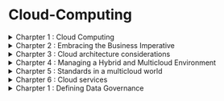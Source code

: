  # Cloud-Computing


<details>
<summary> Charpter 1 : Cloud Computing </summary>
<br>

## Understanding the cloud
### What is the cloud?
- The cloud is a global network of servers around the world acting as one massive hard drive.
- The five characteristics for basic understanding of what cloud computing means:
  1. On demand self-service - Users of cloud services can set up and use services whenever they need them, without having to directly contact the cloud service provider.
  2. Broad network access - Devices like computers and regular server setups can connect to resources stored in the cloud through the network.
  3. Resource pooling - The cloud service provider combines resources for multiple users and adjusts how much each user gets whenever they need it.
  4. Rapid Elasticity - In cloud computing, resources are adjusted based on changes in demand.
  5. Measured service - Cloud service providers keep track of how much resources users use, control it, and charge users accordingly.

### Cloud computing ecosystem
- The ecosystem 3 categories :
  - Consumers of services - everyday end-users that use cloud services in day-to-day business activities. e.g. Microsoft OneDrive, Google Drive and iCloud
  - Provider of services - cloud providers offer a variety of functions ranging from infrastructure services to applications and tools. e.g. Amazon Web System (AWS), Microsoft Azure, Google Cloud Platform (GCP) and IBM Cloud.
  - Designer of services - companies build applications and tools. e.g. Accenture, Deloitte, IBM and PricewaterhouseCoopers (PwC).
 
### Understanding cloud concepts
- *Cloud computing* offers shared resources like applications, storage, and networking over the internet.
- *Standardization* means using consistent methods and interfaces to provide services.
- Cloud services rely on *automation* to carry out tasks based on rules, resource availability, and security needs. This automation is crucial for allowing users to provision services themselves and for efficiently managing resources.
  
## Understanding cloud deployment models
### Cloud components and clients
- In a cloud services setup, there are three main parts:
  - the device you use to access the cloud,
  - the place where the cloud services are stored (data center),
  - and the connection that links them together.
 
  ![image](https://github.com/sabelosiba/Cloud-Computing/assets/88839789/4b2615d5-dd25-4bfc-84c3-ae8800ea9db5)

  - Leading cloud service providers like Microsoft and Amazon have extensive networks of data centers worldwide. These centers are built with redundancy to ensure reliable power, internet connectivity, and physical security.
  - Cloud services are used by individuals and businesses across different platforms. They include storage, email, e-commerce, office tools, and development environments. Users can access these services from devices like phones, tablets, computers, IoT devices, and servers, running on operating systems like Windows, macOS, Linux, iOS, and Android.
 
- 

- Cloud infrastructure can be managed in different ways:

  1. Public Cloud: A cloud service provider (CSP) owns and manages the cloud resources, serving multiple external customers who share these resources.
  2. Private Cloud: Services are exclusively provided to a single organization, which owns and manages its own cloud infrastructure.
  3. Hybrid Cloud: This combines elements of both public and private clouds. Organizations can use a mix of their own private cloud resources and public cloud services from CSPs, or even community cloud deployments, which are shared among organizations with common interests or requirements.

![image](https://github.com/sabelosiba/Cloud-Computing/assets/88839789/eaac594a-df1d-44c9-bb12-90254675fdb9)
- Imagine a company toolbox with many different tools, each being really good for a specific job. A multicloud environment is like that toolbox, but instead of physical tools, it has different cloud services from various companies.
- This way, different teams in the company can pick the best service for their needs, and the company itself has more choices and flexibility.

## Cloud Delivery Models
- Imagine you're renting an apartment (the cloud service). Here's what you get with each option:
  
### Infrastructure as a Service (IaaS)
- You rent the bare space (hardware) and plumbing (networking). You're responsible for everything else, like furniture (operating system), appliances (applications), and decorations (data).
- There are two options:
  - Public IaaS: This is like renting a computer from a company like Amazon or Microsoft. You pay as you go and can easily scale up or down your resources (like renting a computer by the hour and adding more RAM if needed).
  - Private IaaS: This is like having your own internal IT department create a computer system for you to use within your company. You might have more control but less flexibility.

- IaaS examples: AWS EC2, Microsoft Azure, Rackspace, Digital Ocean
- Target audience: IT administrators
- IaaS is a good option for IT professionals who want to build their own custom systems on a rented infrastructure.

### Platform as a Service
- You rent a furnished apartment (pre-configured hardware and software). You can move your furniture in (applications) and decorate (data), but you can't change the layout (operating system).
- PaaS is a good option for developers who want to quickly build and deploy applications without worrying about the underlying infrastructure.
- PaaS examples: Google App Engine, Heroku, AWS ElasticBeanstalk, Salesforce
- Target audience: Developers, DBAs

### Software as a Service
- With SaaS, you access the software over the internet, like using Gmail or Netflix.
- You don't need to install or maintain the software yourself - the provider takes care of everything.
- You typically pay a monthly or yearly subscription fee per user.
- SaaS applications are great for everyday tasks like email, document editing, or project management.

- SaaS examples: Microsoft Office 365, Google Apps, WebEx, Dropbox, Netflix
- Target audience: End users

Think of it this way:
- IaaS is like renting a computer.
- PaaS is like renting a computer with pre-installed software for development.
- SaaS is like renting software that's ready to use, like renting a car instead of buying and maintaining one yourself.

## The Computing Resources Life Cycle
### Understanding Self-Service Provisioning and Elasticity
- Cloud users can use a website online to pick and buy cloud services, set them up, and start using them in the cloud.
- Elasticity means that when cloud resources are nearing their capacity, they can increase their size automatically without manual intervention.

### Establishing a Dynamic Life Cycle across Workloads and Data
- The cloud isn't one giant computer, but a collection of resources spread out across different locations.
- Think of it like a team, where each member (workload) has a specific job.
- Some jobs need to stay in-house (private cloud) for now, while others can be outsourced (public cloud).
- The best strategy uses a mix of both (multicloud) to find the perfect fit for each job.
- This way, data and tasks can move around to different cloud providers or locations depending on what's needed.
- It's important to consider factors like customer location, workload growth, and even switching cloud providers to get the best performance and value.

### Management Services
- No matter how you set up your cloud (private, public, or mixed), you need management services to keep things running smoothly for everyone using it (customers, employees, partners).
- These services include monitoring the network, applications, and security to make sure everything is working well and to catch any problems before they happen.

## The Changing Role of the Data Center
- Even with hybrid clouds, data centers aren't disappearing:
  - Many companies rely on them for core functions like accounting and inventory.
  - These data centers are often complex and expensive to maintain.
  - Virtualization has helped improve efficiency, but cloud computing offers more possibilities.
  - Companies are re-evaluating their data center use in light of cloud options.
  - The best approach considers both traditional data centers and various cloud environments.
 
### Evolution of the Data Centre into a Private Cloud
- It organizations found its more effiecient and eefective to creare private cloud services for developers to create new applications andservices.

</details>



<details>
<summary> Charpter 2 : Embracing the Business Imperative </summary>
<br>

## Escaping the IT Legacy Trap


## Preparing for cloud

## Building for Innovation
- The cloud is like a bridge that connects companies with their partners, suppliers, and customers. This is important because success depends on good communication and working together.
  - Benefits of better connections:
    - Supply chains work smoother when everyone shares information.
    - Companies can quickly test new ideas with partners without spending a lot of money.
  - The cloud makes connections easier:
    - Standard tools (APIs) help connect different systems together.
    - Companies don't need to build everything from scratch anymore.

## The business imperatives
- The business world used to move slowly, with companies building systems that lasted for years. Now, things are different because of the cloud:
  - Startups can use cloud services to quickly build new features and compete with established businesses.
  - Established businesses need to keep their technology up-to-date (cloud strategy) to avoid losing customers to these quicker competitors.
  - This means working together across the company to decide what to move to the cloud and what to keep in-house.
 
## Optimizing your existing business

## Morden development and deployment strategies
- Established businesses need a new approach to software development to keep up with the fast-paced cloud world. Here's what they can do:
  - DevOps: This combines development and deployment into one thing.
    Focus on customer needs: Develop features that customers actually want and can use easily.
  - Be flexible: Make applications that can adapt to change and work with other businesses' tools.
  - Fast updates: Release new features quickly, not just in big batches every few months.

## 
</details>

<details>
<summary> Charpter 3 : Cloud architecture considerations </summary>
<br>

## Type of constituents 
- Two constituents that are part of cloud ecosystem :
  - Cloud consumers use services offered by others (like renting computing power). They just need to pick the right service and connect it to what they need.
  - Cloud service providers create and offer cloud services (like your company offering a photo storage app). They need to design the entire system and make sure it works well for all their customers.

- The NIST Cloud Reference Model illustrates how these different cloud services and users fit together to support businesses. It shows that both cloud consumers and cloud service providers are crucial parts of the cloud ecosystem. The model emphasizes the importance of managing and orchestrating services so they work together seamlessly, whether they're used internally or provided commercially to customers.

## Planning for deployment

## Navigating the choices in a hybrid world
- The best cloud strategy uses a mix of different services (hybrid cloud) to fit your specific needs. Here's how to choose:
  - Think about your business needs first. What features are most important (speed, uptime, ease of use)?
  - Match those needs to the cloud service. Some services are better for specific needs. For instance, if you need super-fast performance, you might choose a private cloud service.
  - Consider how different services will work together. Some services need to connect with each other, while others can be separate.
  - The goal is to create a system that perfectly fits your customer needs.
 
## Optimizing for workloads
- One of the key ideas behind hybrid cloud design is being able to move jobs (workloads) around to different places (environments). This helps make sure everything runs smoothly for your customers. Here's how it works:
  - Different cloud environments (public, private) need to be able to talk to each other (federation). This is like having a common language between different computer systems.
  -Even if they aren't directly connected, there needs to be a way to easily access data and services across these different cloud locations. This way, jobs can be moved around to wherever they work best.

## Supporting a dynamic life cycle
- The cloud is different from traditional computer systems because it's designed to be flexible and constantly changing. Here's how:
  - Focus on services, not separate tools: The cloud treats everything like services that can be connected together. This makes it easier to build and change applications.
  - Designed for change: The cloud can handle growing numbers of users, new applications, and different workloads.
  - Faster development and deployment: By connecting development and deployment in the cloud, things can move quicker and smoother.
  - Easier to add new features or users: Adding more capacity or users (like through an acquisition) is simpler in the cloud.
  - Security as a service: Security updates and changes are easier to manage in the cloud.
- To take advantage of this flexibility, consider these things when planning your cloud environment:
  - Break down separate systems into services: This makes it easier to connect them and make changes.
  - Avoid creating connections that limit future options: Keep things flexible so you can add new cloud services later.
  - Focus on performance for a good customer experience: Make sure everything runs well for the people using your cloud applications.
  - Create a secure and reliable environment: Your cloud system should be safe and stable in the long run.


</details>

<details>
<summary> Charpter 4 : Managing a Hybrid and Multicloud Environment </summary>
<br>

## Managing SaaS Aplicatrions
- Businesses are using more and more software from the internet (SaaS) but this can be a challenge for IT departments to manage. Here's why:
  - Easy to sign up for: Anyone can start using a SaaS application, even if it's not the best choice for the company. This can lead to security risks and a lack of control.
  - Not all SaaS applications are created equal: Some are designed for businesses and offer features for IT to track and manage their use. Others are simpler and might not be secure or connect well with other systems.
- For these reasons, it's important for IT to have some oversight over SaaS applications:
  - Shadow IT: In the past, business units might have used software without IT knowing (shadow IT). The cloud makes this easier to do.
  - Working together: The best solution is for IT and business units to work together. IT can create a "library" of approved SaaS applications that are secure and meet business needs.
  - Employee self-service: Employees can then choose the tools they need from this library, instead of finding their own.
- Even though IT departments aren't responsible for fixing SaaS application outages, they are still on the hook for making sure users have a good experience. Here's why:
  - Users don't care who's responsible: If a SaaS application goes down, users will blame IT regardless of who caused the problem.
  - IT as the advocate: IT's job is to act on behalf of the users and work with the SaaS vendor to get the problem fixed quickly.
- Cloud Access Management (CAM) is like a gatekeeper for your cloud applications. It helps control who can access what, and how:
  - Permissions for users: CAM can give specific users access to certain applications, and limit access to others.
  - Data access control: CAM can also control what information users can see within those applications. For example, in an HR app, CAM could allow employees to see their own information, but not other people's.
  - Benefits for IT:
    - IT can track which apps are being used and by how many people. This helps them negotiate better deals with vendors.
    - IT can also see if there are opportunities to improve by using different tools or integrating existing ones.

## Managing Ecternal cloud resources
- Businesses use a lot of different cloud resources, like virtual machines, storage, and databases. These resources need to be managed carefully.Here's how:
  - Who's responsible? The development or IT team is usually in charge of managing cloud resources. They know what's needed to build the applications the company uses.
  - Visibility and control: Just like with SaaS applications, it's important to be able to see and control how cloud resources are being used.
  - Choosing the right resources: It's important to pick the best cloud resources for the job. Once you've chosen one and invested time in learning it, you shouldn't switch to something else unless absolutely necessary.
  - The process: There's a general process for choosing, testing, and using cloud resources:
    1. Figure out what your application needs.
    2. Look for matching resources from cloud providers your company already uses. If nothing works, look at other providers.
    3. Test the resources to make sure they work well.
    4. If the tests go well, get a license to use the resource.
    5. Teach everyone who needs to know about the new resource.
    6. Regularly review the resources you're using to make sure they're still the best choice.
- Self-service: The ideal situation is to have a catalog of approved resources that developers can choose from. This makes it easier for them to find what they need and reduces the risk of them using unapproved resources. The key is to make sure this catalog is up-to-date and has everything developers need.

## Service level agreeements (SLAs)
- Cloud services come with agreements called SLAs (Service Level Agreements) that say what the service provider will do and what you,the customer, are responsible for. These agreements cover things like how available the service will be, how fast it will respond, and how secure it will be.
  - SLAs don't cover everything: The provider might not be responsible for outages caused by things like floods or problems with other companies' equipment.
  - SLAs may not cover everything you lose: An SLA might just give you money back for the time the service was down, but it might not cover lost business. You might need separate insurance for that.
 
### Addressing poor cloud and computing behaviors
- Even though cloud providers try to make their systems secure, people can still do things that put information at risk. Here are a few examples:
  - Weak passwords: Using passwords that are easy to guess makes it easier for hackers to steal information or damage systems.
  - Unsecured personal devices: Using personal devices for work can be risky if they are not properly secured.
  - Sharing information on social media

## Managing internal cloud resources

## Managing a hydrid cloud environment
- Businesses are using a mix of private (controlled by the company) and public clouds for their internal needs. This gives them more flexibility, scalability, and performance.
- Even though public clouds are secure, companies with private or hybrid clouds might have even stricter security requirements. This means carefully choosing and approving resources.
- In a private or hybrid cloud, companies can create a "self-service" library of approved resources that employees can easily access for their work. These resources will be secure and meet the company's specific needs.

### Understanding the role of internal SLAs
- SLAs (Service Level Agreements):
  - SLAs are agreements that define what level of service (performance, uptime, etc.) users can expect from cloud resources. Having clear SLAs helps avoid confusion and ensures everyone is on the same page.
  - Who's responsible for monitoring SLAs depends on whether you're using a public or private cloud:
    - Public cloud: The public cloud provider is responsible, but they might have many customers and take longer to respond to issues.
    - Private cloud: The company's IT department is responsible for monitoring SLAs since they are the "cloud provider" for their own employees.

## Managing Internal Services
- Users and Expectations:
  - Businesses are moving more applications to the cloud (private, public, or hybrid).
  - Users don't care where the applications run, they just expect them to be reliable, secure, and well-supported, just like any other business application.

### Supporting cloud costomers
- Support for these cloud applications can come from the IT department or a company call center.
- Whoever provides support needs to have easy access to the cloud environment to diagnose and fix problems quickly.
- For applications developed in-house, the development team should work closely with the support team to create user-friendly applications with fewer problems.
- This can help reduce the number of support calls.

### Monitoring Resources imported from Public Cloud
- If you're using a hybrid cloud (mix of private and public cloud), you need to monitor the performance of the public cloud resources you're using.
- There are a few ways to do this:
  - Run test software: You can run test software in the public cloud to see how well the resources perform. This might not perfectly reflect how your applications will perform, but it can give you a general idea.
  - Monitor resource dashboards: If the public cloud resources you're using have dashboards or other monitoring tools, you can use those to track performance.
  - Monitor the applications themselves: The most accurate way to monitor performance is to track how the resources are actually performing within your applications. This can be done with minimal impact on the application's performance.
 
## Monitoring apllications and services
- Cloud applications can collect a lot of data about how users interact with them. This data is useful for different teams:
  - Support: Support staff can use this data to see what users are doing and identify common problems. This helps them give better advice to users who call for help.
  - Development and IT: This data can help developers and IT staff find bugs, improve the user interface, and make the application run more smoothly.
 
 - All this data can be overwhelming, so businesses often create dashboards. Dashboards are like visual summaries that show key information in an easy-to-understand way. Different dashboards can be created for different teams, showing them the data they care about most.

## Managing external services
- Multiple services:
  - storing rarely used data
  - Others might be complex applications you develop and run in the public cloud.

### DevOps and Deployment to Public Clouds:
- DevOps is a popular approach to developing software for the cloud. It combines development and operations teams for faster development and deployment.
- This also helps create more robust applications because developers are more involved in how the application runs.
- Once deployed, DevOps engineers continue to monitor the application and can quickly fix problems or redeploy the application with updates.

### Monitoring External Systems (For Applications Used by Other Companies):
- Since you can't easily ask external customers questions about how your application is working, it's even more important to monitor its performance.
- You also need to keep external customers informed about any issues, since they may be less patient with problems than internal users.

### Building Public Cloud Applications:
- Public cloud applications need to be extra reliable and available, because there's less tolerance for outages and problems. Here are some things to consider:
  - Upgrades: Upgrades should be done without taking the application offline and interrupting users.
  - Failovers: The application should be designed to handle failures with minimal disruption to users. Data loss should be avoided completely.
 
 ## The future of multicloud management

</details>

<details>
<summary> Charpter 5 : Standards in a multicloud world </summary>
<br>

 ## What are standards?
 - Standards are like agreed-upon ways of doing things. They are important because they:
   - Allow different systems to work together smoothly.
   - Reduce costs by creating competition between different vendors.
   - Give users more choices.
 - Standards also help with security and prevent vendor lock-in (being stuck with one provider).

### Evolution of standards
- Standards can be created by different groups:
  - International organizations (ISO) - These take a long time to create standards but are very official.
  - Industry consortiums (The Apache Software Foundation) - These are groups of companies that work together to create standards for specific industries.
  - Ad hoc groups (open-source projects) - These are less formal groups that can create standards quickly but may not be as widely accepted.
  - De facto standards - These become standards simply because they are widely used.
 
## Categories of cloud-related standards

## The impact of standards on the multicloud
- Multicloud security: Standards help reduce security risks in complex, multicloud environments where data and applications are spread across different providers.
- Flexibility: Standards allow you to easily move your cloud resources (applications, data) between different cloud providers. This gives you more flexibility and avoids vendor lock-in (being stuck with one provider).
- Integration: Standards make it easier to connect your on-premises data center with private and public cloud environments. This saves time and money compared to dealing with proprietary systems from each cloud provider.
- Choice: By avoiding vendor lock-in, standards give you more choices when selecting cloud providers.
</details>

<details>
<summary> Charpter 6 : Cloud services </summary>
<br>

## The Importance of modularity

 
  
</details>

<details>
<summary> Charpter 1 : Defining Data Governance </summary>
<br>
 
  
</details>

